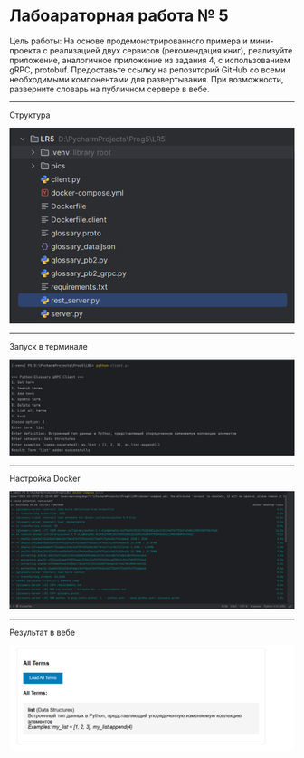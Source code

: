 # Лабоараторная работа № 5

 Цель работы:  На основе продемонстрированного примера и мини-проекта с реализацией двух сервисов (рекомендация книг), реализуйте приложение, аналогичное приложение из задания 4, с использованием gRPC, protobuf.  Предоставьте ссылку на репозиторий GitHub со всеми необходимыми компонентами для развертывания. При возможности, разверните словарь на публичном сервере в вебе. 

---

 Структура 

![](https://github.com/jamanuriyeva/prorgamming-5sem/blob/80a68558b0233ddac99fca273ba68d713034dcbc/LR5/pics/structure.png)

---

 Запуск в терминале 

![](https://github.com/jamanuriyeva/prorgamming-5sem/blob/80a68558b0233ddac99fca273ba68d713034dcbc/LR5/pics/result.png)

---

 Настройка Docker 

![](https://github.com/jamanuriyeva/prorgamming-5sem/blob/80a68558b0233ddac99fca273ba68d713034dcbc/LR5/pics/docker-build.png)

---

 Результат в вебе 

![](https://github.com/jamanuriyeva/prorgamming-5sem/blob/80a68558b0233ddac99fca273ba68d713034dcbc/LR5/pics/all-terms.png)
